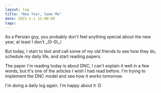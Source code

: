 ```yaml
---
layout: log
title: "New Year, Same Me"
date: 2021-1-1 12:00:00
tags:
---
```


As a Persian guy, you probably don't feel anything special about the new year, at least I don't \_(0-0)_/

But today, I start to text and call some of my old friends to see how they do, schedule my daily life, and start reading papers.

The paper I'm reading today is about DNC, I can't explain it well in a few words, but it's one of the articles I wish I had read before. I'm trying to implement the DNC model and see how it works tomorrow.

I'm doing a daily log again. I'm happy about it :D
